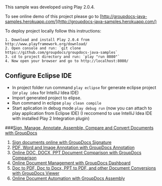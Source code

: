
This sample was developed using Play 2.0.4.

To see online demo of this project please go to [http://groupdocs-java-samples.herokuapp.com/](http://groupdocs-java-samples.herokuapp.com/)

To deploy project locally follow this instructions:

	1. Download and install Play 2.0.4 from http://www.playframework.org/download/
	2. Open console and run: `git clone https://github.com/groupdocs/groupdocs-java-samples`
	3. cd to project directory and run: `play "run 8080"`
	4. Now open your browser and go to http://localhost:8080/

## Configure Eclipse IDE

* In project folder run command `play eclipse` for generate eclipse project (or `play idea` for IntelliJ Idea IDE)
* Import generated project to elipse.
* Run command in eclipse `play clean compile`
* Start aplication in debug mode `play debug run`
(now you can attach to play application from Eclipse IDE)
(I reccomend to use IntelliJ Idea IDE with installed Play 2 Integration plugin)

###[Sign, Manage, Annotate, Assemble, Compare and Convert Documents with GroupDocs](http://groupdocs.com)
1. [Sign documents online with GroupDocs Signature](http://groupdocs.com/apps/signature)
2. [PDF, Word and Image Annotation with GroupDocs Annotation](http://groupdocs.com/apps/annotation)
3. [Online DOC, DOCX, PPT Document Comparison with GroupDocs Comparison](http://groupdocs.com/apps/comparison)
4. [Online Document Management with GroupDocs Dashboard](http://groupdocs.com/apps/dashboard)
5. [Doc to PDF, Doc to Docx, PPT to PDF, and other Document Conversions with GroupDocs Viewer](http://groupdocs.com/apps/viewer)
6. [Online Document Automation with GroupDocs Assembly](http://groupdocs.com/apps/assembly)
